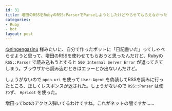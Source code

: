 ```yaml
---
id: 31
title: 増田のRSSをRubyのRSS:ParserでParseしようとしたけどやらせてもらえなかったのでHpricotを使った話
categories:
- Ruby
- bot
layout: post
---
```


[@ningengasinu](http://twitter.com/ningengasinu) 様みたいに、自分で作ったボットに「日記書いた」ってしゃべらせようと思って、増田のRSSを使わせてもらおうと思ったんだけど、Rubyの `RSS::Parser` で読み込もうとすると `500 Internal Server Error` が返ってきてしまう。ブラウザから読み込むときはエラーとか出ないんだけど。

しょうがないので `open-uri` を使って `User-Agent` を偽装してRSSを読みに行ったところ、正しくレスポンスが返された。しょうがないので `RSS::Parser` は使わず、 `Hpricot` を使った。

増田ってbotのアクセス弾いてるわけですね。これがネットの闇ですか……